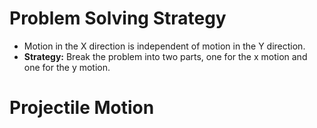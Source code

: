 # Problem Solving Strategy
- Motion in the X direction is independent of motion in the Y direction.
- **Strategy:** Break the problem into two parts, one for the x motion and one for the y motion.
# Projectile Motion
